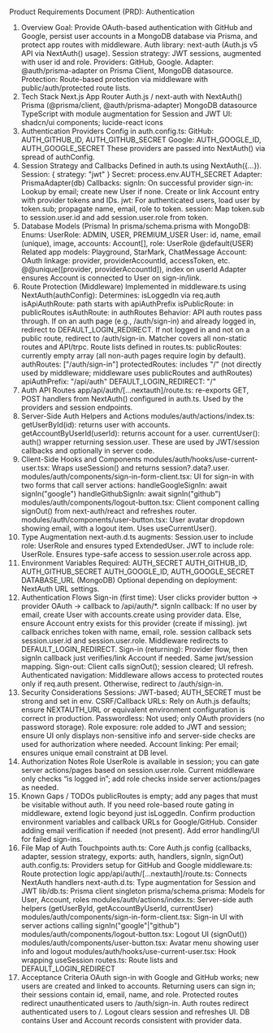Product Requirements Document (PRD): Authentication
1) Overview
Goal: Provide OAuth-based authentication with GitHub and Google, persist user accounts in a MongoDB database via Prisma, and protect app routes with middleware.
Auth library: next-auth (Auth.js v5 API via NextAuth() usage).
Session strategy: JWT sessions, augmented with user id and role.
Providers: GitHub, Google.
Adapter: @auth/prisma-adapter on Prisma Client, MongoDB datasource.
Protection: Route-based protection via middleware with public/auth/protected route lists.
2) Tech Stack
Next.js App Router
Auth.js / next-auth with NextAuth()
Prisma (@prisma/client, @auth/prisma-adapter)
MongoDB datasource
TypeScript with module augmentation for Session and JWT
UI: shadcn/ui components; lucide-react icons
3) Authentication Providers
Config in auth.config.ts:
GitHub: AUTH_GITHUB_ID, AUTH_GITHUB_SECRET
Google: AUTH_GOOGLE_ID, AUTH_GOOGLE_SECRET
These providers are passed into NextAuth() via spread of authConfig.
4) Session Strategy and Callbacks
Defined in auth.ts using NextAuth({...}).
Session: { strategy: "jwt" }
Secret: process.env.AUTH_SECRET
Adapter: PrismaAdapter(db)
Callbacks:
signIn: On successful provider sign-in:
Lookup by email; create new User if none.
Create or link Account entry with provider tokens and IDs.
jwt: For authenticated users, load user by token.sub; propagate name, email, role to token.
session: Map token.sub to session.user.id and add session.user.role from token.
5) Database Models (Prisma)
In prisma/schema.prisma with MongoDB:
Enums:
UserRole: ADMIN, USER, PREMIUM_USER
User:
id, name, email (unique), image, accounts: Account[], role: UserRole @default(USER)
Related app models: Playground, StarMark, ChatMessage
Account:
OAuth linkage: provider, providerAccountId, accessToken, etc.
@@unique([provider, providerAccountId]), index on userId
Adapter ensures Account is connected to User on sign-in/link.
6) Route Protection (Middleware)
Implemented in middleware.ts using NextAuth(authConfig):
Determines:
isLoggedIn via req.auth
isApiAuthRoute: path starts with apiAuthPrefix
isPublicRoute: in publicRoutes
isAuthRoute: in authRoutes
Behavior:
API auth routes pass through.
If on an auth page (e.g., /auth/sign-in) and already logged in, redirect to DEFAULT_LOGIN_REDIRECT.
If not logged in and not on a public route, redirect to /auth/sign-in.
Matcher covers all non-static routes and API/trpc.
Route lists defined in routes.ts:
publicRoutes: currently empty array (all non-auth pages require login by default).
authRoutes: ["/auth/sign-in"]
protectedRoutes: includes "/" (not directly used by middleware; middleware uses publicRoutes and authRoutes)
apiAuthPrefix: "/api/auth"
DEFAULT_LOGIN_REDIRECT: "/"
7) Auth API Routes
app/api/auth/[...nextauth]/route.ts: re-exports GET, POST handlers from NextAuth() configured in auth.ts.
Used by the providers and session endpoints.
8) Server-Side Auth Helpers and Actions
modules/auth/actions/index.ts:
getUserById(id): returns user with accounts.
getAccountByUserId(userId): returns account for a user.
currentUser(): auth() wrapper returning session.user.
These are used by JWT/session callbacks and optionally in server code.
9) Client-Side Hooks and Components
modules/auth/hooks/use-current-user.tsx:
Wraps useSession() and returns session?.data?.user.
modules/auth/components/sign-in-form-client.tsx:
UI for sign-in with two forms that call server actions:
handleGoogleSignIn: await signIn("google")
handleGithubSignIn: await signIn("github")
modules/auth/components/logout-button.tsx:
Client component calling signOut() from next-auth/react and refreshes router.
modules/auth/components/user-button.tsx:
User avatar dropdown showing email, with a logout item. Uses useCurrentUser().
10) Type Augmentation
next-auth.d.ts augments:
Session.user to include role: UserRole and ensures typed ExtendedUser.
JWT to include role: UserRole.
Ensures type-safe access to session.user.role across app.
11) Environment Variables
Required:
AUTH_SECRET
AUTH_GITHUB_ID, AUTH_GITHUB_SECRET
AUTH_GOOGLE_ID, AUTH_GOOGLE_SECRET
DATABASE_URL (MongoDB)
Optional depending on deployment: NextAuth URL settings.
12) Authentication Flows
Sign-in (first time):
User clicks provider button → provider OAuth → callback to /api/auth/*.
signIn callback:
If no user by email, create User with accounts.create using provider data.
Else, ensure Account entry exists for this provider (create if missing).
jwt callback enriches token with name, email, role.
session callback sets session.user.id and session.user.role.
Middleware redirects to DEFAULT_LOGIN_REDIRECT.
Sign-in (returning):
Provider flow, then signIn callback just verifies/link Account if needed.
Same jwt/session mapping.
Sign-out:
Client calls signOut(); session cleared; UI refresh.
Authenticated navigation:
Middleware allows access to protected routes only if req.auth present.
Otherwise, redirect to /auth/sign-in.
13) Security Considerations
Sessions: JWT-based; AUTH_SECRET must be strong and set in env.
CSRF/Callback URLs: Rely on Auth.js defaults; ensure NEXTAUTH_URL or equivalent environment configuration is correct in production.
Passwordless: Not used; only OAuth providers (no password storage).
Role exposure: role added to JWT and session; ensure UI only displays non-sensitive info and server-side checks are used for authorization where needed.
Account linking: Per email; ensures unique email constraint at DB level.
14) Authorization Notes
Role UserRole is available in session; you can gate server actions/pages based on session.user.role.
Current middleware only checks “is logged in”; add role checks inside server actions/pages as needed.
15) Known Gaps / TODOs
publicRoutes is empty; add any pages that must be visitable without auth.
If you need role-based route gating in middleware, extend logic beyond just isLoggedIn.
Confirm production environment variables and callback URLs for Google/GitHub.
Consider adding email verification if needed (not present).
Add error handling/UI for failed sign-ins.
16) File Map of Auth Touchpoints
auth.ts: Core Auth.js config (callbacks, adapter, session strategy, exports: auth, handlers, signIn, signOut)
auth.config.ts: Providers setup for GitHub and Google
middleware.ts: Route protection logic
app/api/auth/[...nextauth]/route.ts: Connects NextAuth handlers
next-auth.d.ts: Type augmentation for Session and JWT
lib/db.ts: Prisma client singleton
prisma/schema.prisma: Models for User, Account, roles
modules/auth/actions/index.ts: Server-side auth helpers (getUserById, getAccountByUserId, currentUser)
modules/auth/components/sign-in-form-client.tsx: Sign-in UI with server actions calling signIn("google"|"github")
modules/auth/components/logout-button.tsx: Logout UI (signOut())
modules/auth/components/user-button.tsx: Avatar menu showing user info and logout
modules/auth/hooks/use-current-user.tsx: Hook wrapping useSession
routes.ts: Route lists and DEFAULT_LOGIN_REDIRECT
17) Acceptance Criteria
OAuth sign-in with Google and GitHub works; new users are created and linked to accounts.
Returning users can sign in; their sessions contain id, email, name, and role.
Protected routes redirect unauthenticated users to /auth/sign-in.
Auth routes redirect authenticated users to /.
Logout clears session and refreshes UI.
DB contains User and Account records consistent with provider data.